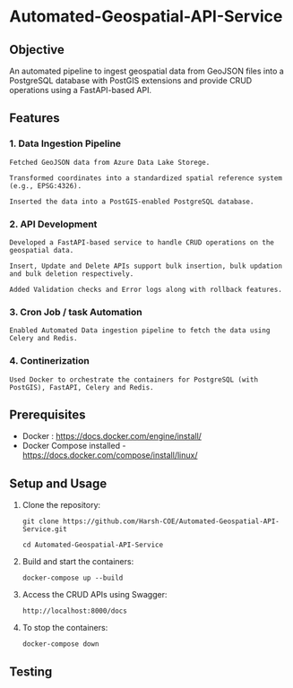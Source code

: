 # Automated-Geospatial-API-Service

## Objective

 An automated pipeline to ingest geospatial data from GeoJSON files into a PostgreSQL database with PostGIS extensions and provide CRUD operations using a FastAPI-based API.

## Features

### 1. Data Ingestion Pipeline
   
    Fetched GeoJSON data from Azure Data Lake Storege.
    
    Transformed coordinates into a standardized spatial reference system (e.g., EPSG:4326).
    
    Inserted the data into a PostGIS-enabled PostgreSQL database.

### 2. API Development

    Developed a FastAPI-based service to handle CRUD operations on the geospatial data.

    Insert, Update and Delete APIs support bulk insertion, bulk updation and bulk deletion respectively.

    Added Validation checks and Error logs along with rollback features.


### 3. Cron Job / task Automation

    Enabled Automated Data ingestion pipeline to fetch the data using Celery and Redis.

### 4. Continerization

    Used Docker to orchestrate the containers for PostgreSQL (with PostGIS), FastAPI, Celery and Redis.

## Prerequisites

 - Docker : <https://docs.docker.com/engine/install/>
 - Docker Compose installed - <https://docs.docker.com/compose/install/linux/>

## Setup and Usage

 1. Clone the repository:
    
        git clone https://github.com/Harsh-COE/Automated-Geospatial-API-Service.git
    
        cd Automated-Geospatial-API-Service

 2. Build and start the containers:

        docker-compose up --build

3. Access the CRUD APIs using Swagger:

       http://localhost:8000/docs
   
4. To stop the containers:

       docker-compose down

## Testing

    


    

